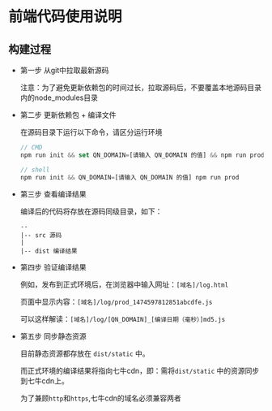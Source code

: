 # 前端代码使用说明

## 构建过程

* 第一步 从git中拉取最新源码

    注意：为了避免更新依赖包的时间过长，拉取源码后，不要覆盖本地源码目录内的node_modules目录

* 第二步 更新依赖包 + 编译文件

    在源码目录下运行以下命令，请区分运行环境

    ``` js
    // CMD 
    npm run init && set QN_DOMAIN=[请输入 QN_DOMAIN 的值] && npm run prod

    // shell 
    npm run init && QN_DOMAIN=[请输入 QN_DOMAIN 的值] npm run prod
    ```

* 第三步 查看编译结果

    编译后的代码将存放在源码同级目录，如下：

    ```
    -- 
    |-- src 源码
    |
    |-- dist 编译结果

    ```

* 第四步 验证编译结果

   例如，发布到正式环境后，在浏览器中输入网址：`[域名]/log.html` 

   页面中显示内容：`[域名]/log/prod_1474597812851abcdfe.js`

   可以这样解读：`[域名]/log/[QN_DOMAIN]_[编译日期（毫秒）]md5.js`

* 第五步 同步静态资源

    目前静态资源都存放在 `dist/static` 中。

    而正式环境的编译结果将指向七牛cdn，即：需将`dist/static` 中的资源同步到七牛cdn上。

    为了兼顾`http`和`https`,七牛cdn的域名必须兼容两者

